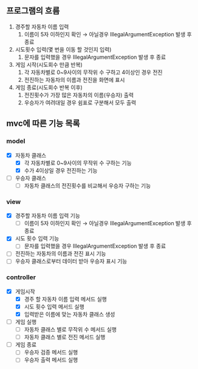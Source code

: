 ## 프로그램의 흐름

1. 경주할 자동차 이름 입력
   1. 이름이 5자 이하인지 확인 → 아닐경우 IllegalArgumentException 발생 후 종료
2. 시도횟수 입력(몇 번을 이동 할 것인지 입력)
   1. 문자를 입력했을 경우 IllegalArgumentException 발생 후 종료
3. 게임 시작(시도회수 만큼 반복)
   1. 각 자동차별로 0~9사이의 무작위 수 구하고 4이상인 경우 전진
   2. 전진하는 자동차의 이름과 전진을 화면에 표시
4. 게임 종료(시도회수 반복 이후)
   1. 전진횟수가 가장 많은 자동차의 이름(우승자) 출력
   2. 우승자가 여려대일 경우 쉼표로 구분해서 모두 출력
## mvc에 따른 기능 목록

### model

- [x]  자동차 클래스
   - [x]  각 자동차별로 0~9사이의 무작위 수 구하는 기능
   - [x]  수가 4이상일 경우 전진하는 기능
- [ ]  우승자 클래스
   - [ ]  자동차 클래스의 전진횟수를 비교해서 우승자 구하는 기능

### view

- [x]  경주할 자동차 이름 입력 기능
   - [ ]  이름이 5자 이하인지 확인 → 아닐경우 IllegalArgumentException 발생 후 종료
- [x]  시도 횟수 입력 기능
   - [ ]  문자를 입력했을 경우 IllegalArgumentException 발생 후 종료
- [ ]  전진하는 자동차의 이름과 전진 표시 기능
- [ ]  우승자 클래스로부터 데이터 받아 우승자 표시 기능

### controller

- [x]  게임시작
   - [x]  경주 할 자동차 이름 입력 메서드 실행
   - [x]  시도 횟수 입력 메서드 실행
   - [x]  입력받은 이름에 맞는 자동차 클래스 생성
- [ ]  게임 실행
   - [ ]  자동차 클래스 별로 무작위 수 메서드 실행
   - [ ]  자동차 클래스 별로 전진 메서드 실행
- [ ]  게임 종료
   - [ ]  우승자 검증 메서드 실행
   - [ ]  우승자 출력 메서드 실행